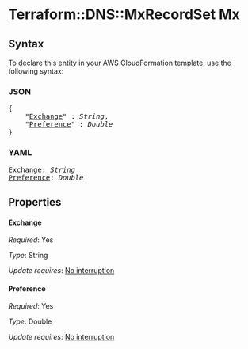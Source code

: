 # Terraform::DNS::MxRecordSet Mx

## Syntax

To declare this entity in your AWS CloudFormation template, use the following syntax:

### JSON

<pre>
{
    "<a href="#exchange" title="Exchange">Exchange</a>" : <i>String</i>,
    "<a href="#preference" title="Preference">Preference</a>" : <i>Double</i>
}
</pre>

### YAML

<pre>
<a href="#exchange" title="Exchange">Exchange</a>: <i>String</i>
<a href="#preference" title="Preference">Preference</a>: <i>Double</i>
</pre>

## Properties

#### Exchange

_Required_: Yes

_Type_: String

_Update requires_: [No interruption](https://docs.aws.amazon.com/AWSCloudFormation/latest/UserGuide/using-cfn-updating-stacks-update-behaviors.html#update-no-interrupt)

#### Preference

_Required_: Yes

_Type_: Double

_Update requires_: [No interruption](https://docs.aws.amazon.com/AWSCloudFormation/latest/UserGuide/using-cfn-updating-stacks-update-behaviors.html#update-no-interrupt)

